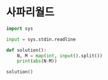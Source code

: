 # 사파리월드

```python
import sys

input = sys.stdin.readline

def solution():
    N, M = map(int, input().split())
    print(abs(N-M))

solution()
```

